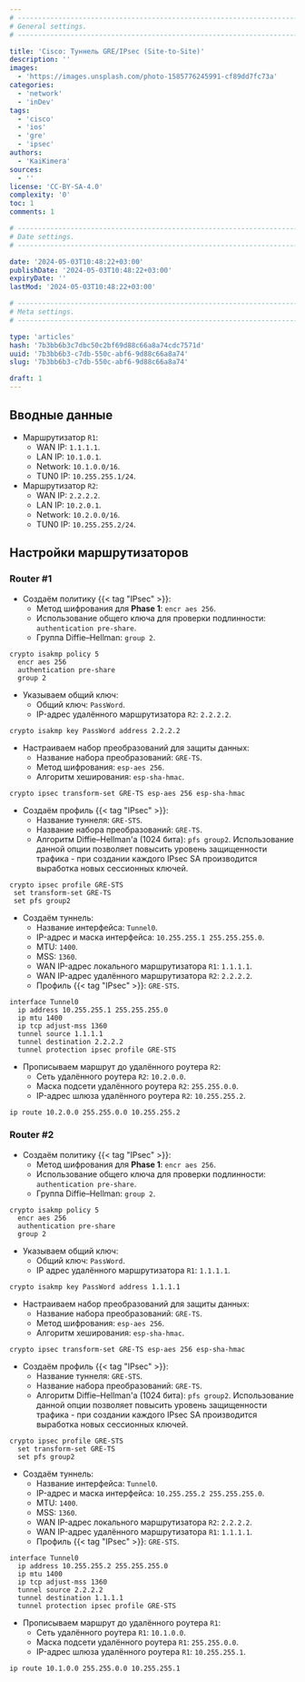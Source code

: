 ```yaml
---
# -------------------------------------------------------------------------------------------------------------------- #
# General settings.
# -------------------------------------------------------------------------------------------------------------------- #

title: 'Cisco: Туннель GRE/IPsec (Site-to-Site)'
description: ''
images:
  - 'https://images.unsplash.com/photo-1585776245991-cf89dd7fc73a'
categories:
  - 'network'
  - 'inDev'
tags:
  - 'cisco'
  - 'ios'
  - 'gre'
  - 'ipsec'
authors:
  - 'KaiKimera'
sources:
  - ''
license: 'CC-BY-SA-4.0'
complexity: '0'
toc: 1
comments: 1

# -------------------------------------------------------------------------------------------------------------------- #
# Date settings.
# -------------------------------------------------------------------------------------------------------------------- #

date: '2024-05-03T10:48:22+03:00'
publishDate: '2024-05-03T10:48:22+03:00'
expiryDate: ''
lastMod: '2024-05-03T10:48:22+03:00'

# -------------------------------------------------------------------------------------------------------------------- #
# Meta settings.
# -------------------------------------------------------------------------------------------------------------------- #

type: 'articles'
hash: '7b3bb6b3c7dbc50c2bf69d88c66a8a74cdc7571d'
uuid: '7b3bb6b3-c7db-550c-abf6-9d88c66a8a74'
slug: '7b3bb6b3-c7db-550c-abf6-9d88c66a8a74'

draft: 1
---
```




<!--more-->

## Вводные данные

- Маршрутизатор `R1`:
  - WAN IP: `1.1.1.1`.
  - LAN IP: `10.1.0.1`.
  - Network: `10.1.0.0/16`.
  - TUN0 IP: `10.255.255.1/24`.
- Маршрутизатор `R2`:
  - WAN IP: `2.2.2.2`.
  - LAN IP: `10.2.0.1`.
  - Network: `10.2.0.0/16`.
  - TUN0 IP: `10.255.255.2/24`.

## Настройки маршрутизаторов

### Router #1

- Создаём политику {{< tag "IPsec" >}}:
  - Метод шифрования для **Phase 1**: `encr aes 256`.
  - Использование общего ключа для проверки подлинности: `authentication pre-share`.
  - Группа Diffie–Hellman: `group 2`.

```properties
crypto isakmp policy 5
  encr aes 256
  authentication pre-share
  group 2
```

- Указываем общий ключ:
  - Общий ключ: `PassWord`.
  - IP-адрес удалённого маршрутизатора `R2`: `2.2.2.2`.

```properties
crypto isakmp key PassWord address 2.2.2.2
```

- Настраиваем набор преобразований для защиты данных:
  - Название набора преобразований: `GRE-TS`.
  - Метод шифрования: `esp-aes 256`.
  - Алгоритм хеширования: `esp-sha-hmac`.

```properties
crypto ipsec transform-set GRE-TS esp-aes 256 esp-sha-hmac
```

- Создаём профиль {{< tag "IPsec" >}}:
  - Название туннеля: `GRE-STS`.
  - Название набора преобразований: `GRE-TS`.
  - Алгоритм Diffie–Hellman'а (1024 бита): `pfs group2`. Использование данной опции позволяет повысить уровень защищенности трафика - при создании каждого IPsec SA производится выработка новых сессионных ключей.

```properties
crypto ipsec profile GRE-STS
 set transform-set GRE-TS
 set pfs group2
```

- Создаём туннель:
  - Название интерфейса: `Tunnel0`.
  - IP-адрес и маска интерфейса: `10.255.255.1 255.255.255.0`.
  - MTU: `1400`.
  - MSS: `1360`.
  - WAN IP-адрес локального маршрутизатора `R1`: `1.1.1.1`.
  - WAN IP-адрес удалённого маршрутизатора `R2`: `2.2.2.2`.
  - Профиль {{< tag "IPsec" >}}: `GRE-STS`.

```properties
interface Tunnel0
  ip address 10.255.255.1 255.255.255.0
  ip mtu 1400
  ip tcp adjust-mss 1360
  tunnel source 1.1.1.1
  tunnel destination 2.2.2.2
  tunnel protection ipsec profile GRE-STS
```

- Прописываем маршрут до удалённого роутера `R2`:
  - Сеть удалённого роутера `R2`: `10.2.0.0`.
  - Маска подсети удалённого роутера `R2`: `255.255.0.0`.
  - IP-адрес шлюза удалённого роутера `R2`: `10.255.255.2`.

```properties
ip route 10.2.0.0 255.255.0.0 10.255.255.2
```

### Router #2

- Создаём политику {{< tag "IPsec" >}}:
  - Метод шифрования для **Phase 1**: `encr aes 256`.
  - Использование общего ключа для проверки подлинности: `authentication pre-share`.
  - Группа Diffie–Hellman: `group 2`.

```properties
crypto isakmp policy 5
  encr aes 256
  authentication pre-share
  group 2
```

- Указываем общий ключ:
  - Общий ключ: `PassWord`.
  - IP адрес удалённого маршрутизатора `R1`: `1.1.1.1`.

```properties
crypto isakmp key PassWord address 1.1.1.1
```

- Настраиваем набор преобразований для защиты данных:
  - Название набора преобразований: `GRE-TS`.
  - Метод шифрования: `esp-aes 256`.
  - Алгоритм хеширования: `esp-sha-hmac`.

```properties
crypto ipsec transform-set GRE-TS esp-aes 256 esp-sha-hmac
```

- Создаём профиль {{< tag "IPsec" >}}:
  - Название туннеля: `GRE-STS`.
  - Название набора преобразований: `GRE-TS`.
  - Алгоритм Diffie–Hellman'а (1024 бита): `pfs group2`. Использование данной опции позволяет повысить уровень защищенности трафика - при создании каждого IPsec SA производится выработка новых сессионных ключей.

```properties
crypto ipsec profile GRE-STS
  set transform-set GRE-TS
  set pfs group2
```

- Создаём туннель:
  - Название интерфейса: `Tunnel0`.
  - IP-адрес и маска интерфейса: `10.255.255.2 255.255.255.0`.
  - MTU: `1400`.
  - MSS: `1360`.
  - WAN IP-адрес локального маршрутизатора `R2`: `2.2.2.2`.
  - WAN IP-адрес удалённого маршрутизатора `R1`: `1.1.1.1`.
  - Профиль {{< tag "IPsec" >}}: `GRE-STS`.

```properties
interface Tunnel0
  ip address 10.255.255.2 255.255.255.0
  ip mtu 1400
  ip tcp adjust-mss 1360
  tunnel source 2.2.2.2
  tunnel destination 1.1.1.1
  tunnel protection ipsec profile GRE-STS
```

- Прописываем маршрут до удалённого роутера `R1`:
  - Сеть удалённого роутера `R1`: `10.1.0.0`.
  - Маска подсети удалённого роутера `R1`: `255.255.0.0`.
  - IP-адрес шлюза удалённого роутера `R1`: `10.255.255.1`.

```properties
ip route 10.1.0.0 255.255.0.0 10.255.255.1
```
